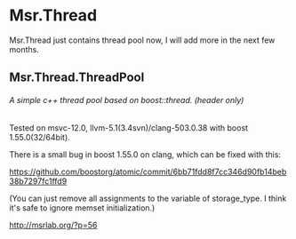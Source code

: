 # Msr.Thread

Msr.Thread just contains thread pool now, I will add more in the next few months.

## Msr.Thread.ThreadPool

###### A simple c++ thread pool based on boost::thread. (header only)

Tested on msvc-12.0, llvm-5.1(3.4svn)/clang-503.0.38 with boost 1.55.0(32/64bit).

There is a small bug in boost 1.55.0 on clang, which can be fixed with this:

https://github.com/boostorg/atomic/commit/6bb71fdd8f7cc346d90fb14beb38b7297fc1ffd9

(You can just remove all assignments to the variable of storage_type. I think it's safe to ignore memset initialization.)

http://msrlab.org/?p=56
